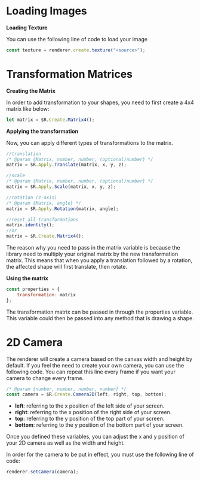 # Loading Images

**Loading Texture**

You can use the following line of code to load your image

```javascript
const texture = renderer.create.texture("<source>");
```

# Transformation Matrices

**Creating the Matrix**

In order to add transformation to your shapes, you need to first create a 4x4 matrix like below:

```javascript
let matrix = $R.Create.Matrix4();
```

**Applying the transformation**

Now, you can apply different types of transformations to the matrix.

```javascript
//translation
/* @param {Matrix, number, number, (optional)number} */
matrix = $R.Apply.Translate(matrix, x, y, z);

//scale
/* @param {Matrix, number, number, (optional)number} */
matrix = $R.Apply.Scale(matrix, x, y, z);

//rotation (z-axis)
/* @param {Matrix, angle} */
matrix = $R.Apply.Rotation(matrix, angle);

//reset all transformations
matrix.identity();
//or
matrix = $R.Create.Matrix4();
```

The reason why you need to pass in the matrix variable is because the library need to multiply your original matrix by the new transformation matrix. This means that when you apply a translation followed by a rotation, the affected shape will first translate, then rotate.

**Using the matrix**

```javascript
const properties = {
	transformation: matrix
};
```

The transformation matrix can be passed in through the properties variable. This variable could then be passed into any method that is drawing a shape.

# 2D Camera

The renderer will create a camera based on the canvas width and height by default. If you feel the need to create your own camera, you can use the following code. You can repeat this line every frame if you want your camera to change every frame.

```javascript
/* @param {number, number, number, number} */
const camera = $R.Create.Camera2D(left, right, top, bottom);
```

* **left**: referring to the x position of the left side of your screen.
* **right**: referring to the x position of the right side of your screen.
* **top**: referring to the y position of the top part of your screen.
* **bottom**: referring to the y position of the bottom part of your screen.

Once you defined these variables, you can adjust the x and y position of your 2D camera as well as the width and height.

In order for the camera to be put in effect, you must use the following line of code:

```javascript
renderer.setCamera(camera);
```


